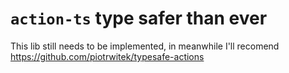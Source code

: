 # `action-ts` type safer than ever

This lib still needs to be implemented, in meanwhile I'll recomend https://github.com/piotrwitek/typesafe-actions
